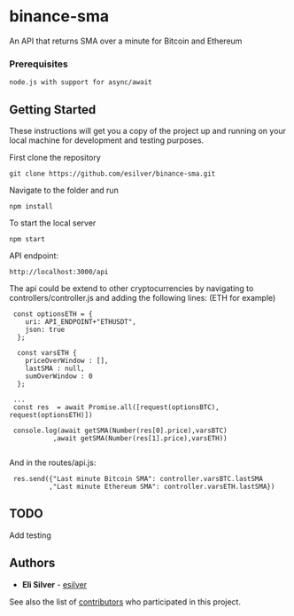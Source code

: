 # binance-sma

An API that returns SMA over a minute for Bitcoin and Ethereum


### Prerequisites

```
node.js with support for async/await
```

## Getting Started

These instructions will get you a copy of the project up and running on your local machine for development and testing purposes. 

First clone the repository 
```
git clone https://github.com/esilver/binance-sma.git
```

Navigate to the folder and run 
```
npm install
```

To start the local server
```
npm start
```

API endpoint: 
```
http://localhost:3000/api
```

The api could be extend to other cryptocurrencies by navigating to controllers/controller.js and adding the following lines: (ETH for example)

```
 const optionsETH = {
    uri: API_ENDPOINT+"ETHUSDT",
    json: true 
  };

  const varsETH {
    priceOverWindow : [],
    lastSMA : null,
    sumOverWindow : 0
  };
  
 ...
 const res  = await Promise.all([request(optionsBTC), request(optionsETH)])

 console.log(await getSMA(Number(res[0].price),varsBTC)
           ,await getSMA(Number(res[1].price),varsETH))
  
 ```
  
  And in the routes/api.js:
  
 ```
  res.send({"Last minute Bitcoin SMA": controller.varsBTC.lastSMA
           ,"Last minute Ethereum SMA": controller.varsETH.lastSMA})
 ```
  

## TODO

Add testing 



## Authors

* **Eli Silver** - [esilver](https://github.com/esilver)

See also the list of [contributors](https://github.com/your/project/contributors) who participated in this project.


